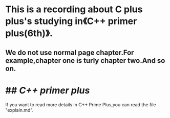 # This is a recording about C plus plus's studying in《C++ primer plus(6th)》.

## We do not use normal page chapter.For example,chapter one is turly chapter two.And so on.

# ## *C++ primer plus*


If you want to read more details in C++ Prime Plus,you can read the file "explain.md".

